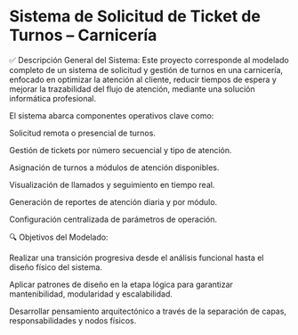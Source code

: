# Sistema de Solicitud de Ticket de Turnos – Carnicería
✅ Descripción General del Sistema:
Este proyecto corresponde al modelado completo de un sistema de solicitud y gestión de turnos en una carnicería, enfocado en optimizar la atención al cliente, reducir tiempos de espera y mejorar la trazabilidad del flujo de atención, mediante una solución informática profesional.

El sistema abarca componentes operativos clave como:

Solicitud remota o presencial de turnos.

Gestión de tickets por número secuencial y tipo de atención.

Asignación de turnos a módulos de atención disponibles.

Visualización de llamados y seguimiento en tiempo real.

Generación de reportes de atención diaria y por módulo.

Configuración centralizada de parámetros de operación.

🔍 Objetivos del Modelado:

Realizar una transición progresiva desde el análisis funcional hasta el diseño físico del sistema.

Aplicar patrones de diseño en la etapa lógica para garantizar mantenibilidad, modularidad y escalabilidad.

Desarrollar pensamiento arquitectónico a través de la separación de capas, responsabilidades y nodos físicos.

